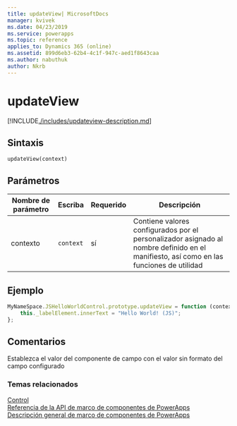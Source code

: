 ```yaml
---
title: updateView| MicrosoftDocs
manager: kvivek
ms.date: 04/23/2019
ms.service: powerapps
ms.topic: reference
applies_to: Dynamics 365 (online)
ms.assetid: 899d6eb3-62b4-4c1f-947c-aed1f8643caa
ms.author: nabuthuk
author: Nkrb
---
```

# <a name="updateview"></a>updateView

[!INCLUDE[./includes/updateview-description.md](./includes/updateview-description.md)]

## <a name="syntax"></a>Sintaxis

`updateView(context)`

## <a name="parameters"></a>Parámetros

| Nombre de parámetro|Escriba|Requerido|Descripción|
| ------------- |----|--------|-----------|
|contexto|`context`|sí|Contiene valores configurados por el personalizador asignado al nombre definido en el manifiesto, así como en las funciones de utilidad|

## <a name="example"></a>Ejemplo

```JavaScript
MyNameSpace.JSHelloWorldControl.prototype.updateView = function (context) {
    this._labelElement.innerText = "Hello World! (JS)";
};
```

## <a name="remarks"></a>Comentarios

Establezca el valor del componente de campo con el valor sin formato del campo configurado


### <a name="related-topics"></a>Temas relacionados

[Control](../control.md)<br/>
[Referencia de la API de marco de componentes de PowerApps](../../reference/index.md)<br/>
[Descripción general de marco de componentes de PowerApps](../../overview.md)